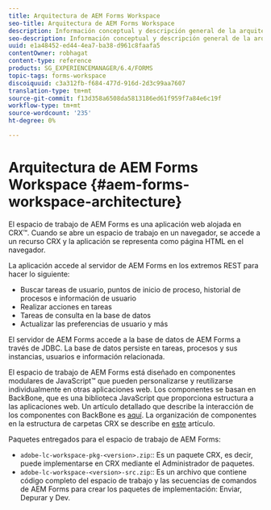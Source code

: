 ```yaml
---
title: Arquitectura de AEM Forms Workspace
seo-title: Arquitectura de AEM Forms Workspace
description: Información conceptual y descripción general de la arquitectura del espacio de trabajo de LiveCycle AEM Forms.
seo-description: Información conceptual y descripción general de la arquitectura del espacio de trabajo de LiveCycle AEM Forms.
uuid: e1a48452-ed44-4ea7-ba38-d961c8faafa5
contentOwner: robhagat
content-type: reference
products: SG_EXPERIENCEMANAGER/6.4/FORMS
topic-tags: forms-workspace
discoiquuid: c3a312fb-f684-477d-916d-2d3c99aa7607
translation-type: tm+mt
source-git-commit: f13d358a6508da5813186ed61f959f7a84e6c19f
workflow-type: tm+mt
source-wordcount: '235'
ht-degree: 0%

---
```



# Arquitectura de AEM Forms Workspace {#aem-forms-workspace-architecture}

El espacio de trabajo de AEM Forms es una aplicación web alojada en CRX™. Cuando se abre un espacio de trabajo en un navegador, se accede a un recurso CRX y la aplicación se representa como página HTML en el navegador.

La aplicación accede al servidor de AEM Forms en los extremos REST para hacer lo siguiente:

* Buscar tareas de usuario, puntos de inicio de proceso, historial de procesos e información de usuario
* Realizar acciones en tareas
* Tareas de consulta en la base de datos
* Actualizar las preferencias de usuario y más

El servidor de AEM Forms accede a la base de datos de AEM Forms a través de JDBC. La base de datos persiste en tareas, procesos y sus instancias, usuarios e información relacionada.

El espacio de trabajo de AEM Forms está diseñado en componentes modulares de JavaScript™ que pueden personalizarse y reutilizarse individualmente en otras aplicaciones web. Los componentes se basan en BackBone, que es una biblioteca JavaScript que proporciona estructura a las aplicaciones web. Un artículo detallado que describe la interacción de los componentes con BackBone es [aquí](/help/forms/using/backbone-interaction.md). La organización de componentes en la estructura de carpetas CRX se describe en [este](/help/forms/using/folder-structure.md) artículo.

Paquetes entregados para el espacio de trabajo de AEM Forms:

* `adobe-lc-workspace-pkg-<version>.zip`:: Es un paquete CRX, es decir, puede implementarse en CRX mediante el Administrador de paquetes.
* `adobe-lc-workspace-<version>-src.zip`:: Es un archivo que contiene código completo del espacio de trabajo y las secuencias de comandos de AEM Forms para crear los paquetes de implementación: Enviar, Depurar y Dev.
